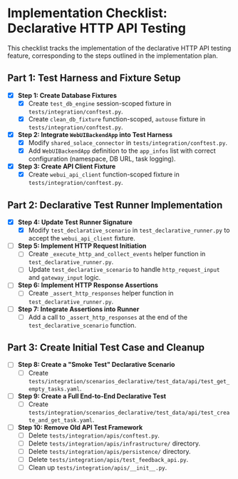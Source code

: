 # Implementation Checklist: Declarative HTTP API Testing

This checklist tracks the implementation of the declarative HTTP API testing feature, corresponding to the steps outlined in the implementation plan.

## Part 1: Test Harness and Fixture Setup

- [x] **Step 1: Create Database Fixtures**
  - [x] Create `test_db_engine` session-scoped fixture in `tests/integration/conftest.py`.
  - [x] Create `clean_db_fixture` function-scoped, `autouse` fixture in `tests/integration/conftest.py`.

- [x] **Step 2: Integrate `WebUIBackendApp` into Test Harness**
  - [x] Modify `shared_solace_connector` in `tests/integration/conftest.py`.
  - [x] Add `WebUIBackendApp` definition to the `app_infos` list with correct configuration (namespace, DB URL, task logging).

- [x] **Step 3: Create API Client Fixture**
  - [x] Create `webui_api_client` function-scoped fixture in `tests/integration/conftest.py`.

## Part 2: Declarative Test Runner Implementation

- [x] **Step 4: Update Test Runner Signature**
  - [x] Modify `test_declarative_scenario` in `test_declarative_runner.py` to accept the `webui_api_client` fixture.

- [ ] **Step 5: Implement HTTP Request Initiation**
  - [ ] Create `_execute_http_and_collect_events` helper function in `test_declarative_runner.py`.
  - [ ] Update `test_declarative_scenario` to handle `http_request_input` and `gateway_input` logic.

- [ ] **Step 6: Implement HTTP Response Assertions**
  - [ ] Create `_assert_http_responses` helper function in `test_declarative_runner.py`.

- [ ] **Step 7: Integrate Assertions into Runner**
  - [ ] Add a call to `_assert_http_responses` at the end of the `test_declarative_scenario` function.

## Part 3: Create Initial Test Case and Cleanup

- [ ] **Step 8: Create a "Smoke Test" Declarative Scenario**
  - [ ] Create `tests/integration/scenarios_declarative/test_data/api/test_get_empty_tasks.yaml`.

- [ ] **Step 9: Create a Full End-to-End Declarative Test**
  - [ ] Create `tests/integration/scenarios_declarative/test_data/api/test_create_and_get_task.yaml`.

- [ ] **Step 10: Remove Old API Test Framework**
  - [ ] Delete `tests/integration/apis/conftest.py`.
  - [ ] Delete `tests/integration/apis/infrastructure/` directory.
  - [ ] Delete `tests/integration/apis/persistence/` directory.
  - [ ] Delete `tests/integration/apis/test_feedback_api.py`.
  - [ ] Clean up `tests/integration/apis/__init__.py`.
